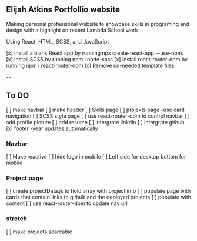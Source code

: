 ## Elijah Atkins Portfollio website
Making personal professional website to showcase skills
in programing and design with a highlight on recent 
Lambda School work

Using React, HTML, SCSS, and JavaScript

[x] Install a blank React app by running npx create-react-app <app-name> --use-npm.
[x] Install SCSS by running npm i node-sass
[x] Install react-router-dom by running npm i react-router-dom
[x] Remove un-needed template files

--
## To DO

[ ] make navbar
[ ] make header 
[ ] Skills page
[ ] projexts page -use card navigation
[ ] SCSS style page
[ ] use react-router-dom to control navbar
[ ] add profile picture
[ ] add resume 
[ ] intergrate linkdin
[ ] intergrate github
[x] footer -year updates automatically

### Navbar

[ ] Make reactive
[ ] hide logo in mobile
[ ] Left side for desktop bottom for mobile

### Project page

[ ] create projectData.js to hold array with project info
[ ] populate page with cards that contain links to github and the deployed projects
[ ] populate with content
[ ] use react-router-dom to update nav url













### stretch

[ ] make projects searcable



